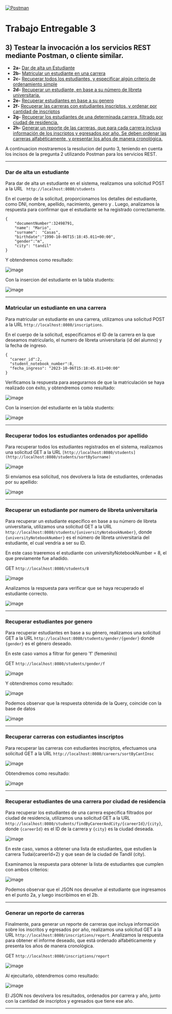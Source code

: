 [![Postman](https://img.shields.io/badge/Postman-Testing-brightgreen.svg)](https://www.postman.com/)
# Trabajo Entregable 3

 ## 3) Testear la invocación a los servicios REST mediante Postman, o cliente similar.
   - **2a-** [Dar de alta un Estudiante](#dar-de-alta-un-estudiante)
   - **2b-** [Matricular un estudiante en una carrera](#matricular-un-estudiante-en-una-carrera)
   - **2c-** [Recuperar todos los estudiantes, y especificar algún criterio de ordenamiento simple](#recuperar-todos-los-estudiantes-ordenados-por-apellido)
   - **2d-** [Recuperar un estudiante, en base a su número de libreta universitaria.](#recuperar-un-estudiante-por-numero-de-libreta-universitaria)
   - **2e-** [Recuperar estudiantes en base a su genero](#recuperar-estudiantes-por-genero)
   - **2f-** [Recuperar las carreras con estudiantes inscriptos, y ordenar por cantidad de inscriptos](#recuperar-carreras-con-estudiantes-inscriptos)
   - **2g-** [Recuperar los estudiantes de una determinada carrera, filtrado por ciudad de residencia.](#recuperar-estudiantes-de-una-carrera-por-ciudad-de-residencia)
   - **2h-** [Generar un reporte de las carreras, que para cada carrera incluya información de los inscriptos y egresados por año. Se deben ordenar las carreras alfabéticamente, y presentar los años de manera cronológica.](#generar-un-reporte-de-carreras)
  
  A continuacion mostraremos la resolucion del punto 3, teniendo en cuenta los incisos de la pregunta 2 utilizando Postman para los servicios REST.
  
--------------------------------------------------------------------------------------------------------------------
### Dar de alta un estudiante
Para dar de alta un estudiante en el sistema, realizamos una solicitud POST a la URL ```  http://localhost:8080/students ```

 En el cuerpo de la solicitud, proporcionamos los detalles del estudiante, como DNI, nombre, apellido, nacimiento, genero y . Luego, analizamos la respuesta para confirmar que el estudiante se ha registrado correctamente.
```
{   
    "documentNumber":32498791,
    "name": "Mario",
    "surname":  "Casas",
    "birthdate":"1990-10-06T15:18:45.011+00:00",
    "gender":"m",
    "city": "tandil"
}
```  
Y obtendremos como resultado:

![image](https://github.com/Malinowsk/Arquitectura-Web/assets/70240593/11d8ca0d-e23e-4792-b08a-2dc6789f9491)

Con la insercion del estudiante en la tabla students:

![image](https://github.com/Malinowsk/Arquitectura-Web/assets/70240593/a3b7a7e6-435f-4a3c-ba23-c2d851666716)

--------------------------------------------------------------------------------------------------------------------
### Matricular un estudiante en una carrera
Para matricular un estudiante en una carrera, utilizamos una solicitud POST a la URL ```http://localhost:8080/inscriptions```.

En el cuerpo de la solicitud, especificamos el ID de la carrera en la que deseamos matricularlo, el numero de libreta universitaria (id del alumno) y la fecha de ingreso. 
```
{   
  "career_id":2,
  "student_notebook_number":8,
  "fecha_ingreso": "2023-10-06T15:18:45.011+00:00"
}
```  
Verificamos la respuesta para asegurarnos de que la matriculación se haya realizado con éxito, y obtendremos como resultado:

![image](https://github.com/Malinowsk/Arquitectura-Web/assets/70240593/6d29ff68-5aa2-4bf9-8328-92213cec9af9)

Con la insercion del estudiante en la tabla students:

![image](https://github.com/Malinowsk/Arquitectura-Web/assets/70240593/71817eaf-9202-4b06-b854-ab89c9835db8)

--------------------------------------------------------------------------------------------------------------------
### Recuperar todos los estudiantes ordenados por apellido
Para recuperar todos los estudiantes registrados en el sistema, realizamos una solicitud GET a la URL ```[http://localhost:8080/students](http://localhost:8080/students/sortBySurname)```

 ![image](https://github.com/Malinowsk/Arquitectura-Web/assets/70240593/5ed06b44-3d3a-4955-885f-54a3c1ffb0ac)

Si enviamos esa solicitud, nos devolvera la lista de estudiantes, ordenadas por su apellido:

![image](https://github.com/Malinowsk/Arquitectura-Web/assets/70240593/97c06147-8ac4-4e8a-903a-3844cfd29af1)

--------------------------------------------------------------------------------------------------------------------
### Recuperar un estudiante por numero de libreta universitaria

Para recuperar un estudiante específico en base a su número de libreta universitaria, utilizamos una solicitud GET a la URL ```http://localhost:8080/students/{universityNotebookNumber}```, donde `{universityNotebookNumber}` es el número de libreta universitaria del estudiante, el cual vendria a ser su ID.

En este caso traeremos el estudiante con universityNotebookNumber = 8, el que previamente fue añadido.

GET ```http://localhost:8080/students/8```

![image](https://github.com/Malinowsk/Arquitectura-Web/assets/70240593/04c43722-7c59-4626-81a2-6f36070f2d61)


Analizamos la respuesta para verificar que se haya recuperado el estudiante correcto.

![image](https://github.com/Malinowsk/Arquitectura-Web/assets/70240593/5a2b7df1-406d-4fec-9efa-3616c6598abf)

--------------------------------------------------------------------------------------------------------------------
### Recuperar estudiantes por genero
Para recuperar estudiantes en base a su género, realizamos una solicitud GET a la URL ```http://localhost:8080/students/gender/{gender}``` donde `{gender}` es el género deseado.

En este caso vamos a filtrar for genero 'f' (femenino)

GET ```http://localhost:8080/students/gender/f```

![image](https://github.com/Malinowsk/Arquitectura-Web/assets/70240593/5735cff2-3d5b-4ac3-9586-f0b3abdbd77d)

Y obtendremos como resultado:

![image](https://github.com/Malinowsk/Arquitectura-Web/assets/70240593/e3ce8f19-cefb-4e5e-a52d-81333950eec4)

Podemos observar que la respuesta obtenida de la Query, coincide con la base de datos

![image](https://github.com/Malinowsk/Arquitectura-Web/assets/70240593/8028321f-9d63-41ca-b26b-6ae840d44c99)

--------------------------------------------------------------------------------------------------------------------
### Recuperar carreras con estudiantes inscriptos

Para recuperar las carreras con estudiantes inscriptos, efectuamos una solicitud GET a la URL ```http://localhost:8080/careers/sortByCantInsc```

![image](https://github.com/Malinowsk/Arquitectura-Web/assets/70240593/d329c418-95f6-4dd9-9cd2-1047830de0f1)

Obtendremos como resultado:

![image](https://github.com/Malinowsk/Arquitectura-Web/assets/70240593/3461909b-8d36-43bf-a064-957ce840fca3)

--------------------------------------------------------------------------------------------------------------------
### Recuperar estudiantes de una carrera por ciudad de residencia
Para recuperar los estudiantes de una carrera específica filtrados por ciudad de residencia, utilizamos una solicitud GET a la URL ```http://localhost:8080/students/findByCareerAndCity/{careerId}/{city}```, donde `{careerId}` es el ID de la carrera y `{city}` es la ciudad deseada.

![image](https://github.com/Malinowsk/Arquitectura-Web/assets/70240593/34e8b902-34d5-4620-9c64-9124753942ea)

En este caso, vamos a obtener una lista de estudiantes, que estudien la carrera Tudai(careerId=2) y que sean de la ciudad de Tandil (city).

Examinamos la respuesta para obtener la lista de estudiantes que cumplen con ambos criterios:

![image](https://github.com/Malinowsk/Arquitectura-Web/assets/70240593/f2218acc-b349-440d-9d01-96ba2c7e7e21)

Podemos observar que el JSON nos devuelve al estudiante que ingresamos en el punto 2a, y luego inscribimos en el 2b.

--------------------------------------------------------------------------------------------------------------------
### Generar un reporte de carreras
Finalmente, para generar un reporte de carreras que incluya información sobre los inscritos y egresados por año, realizamos una solicitud GET a la URL `http://localhost:8080/inscriptions/report`. Analizamos la respuesta para obtener el informe deseado, que está ordenado alfabéticamente y presenta los años de manera cronológica.

GET ```http://localhost:8080/inscriptions/report```

![image](https://github.com/Malinowsk/Arquitectura-Web/assets/70240593/e82e5905-2e3f-4b80-b9f0-2467bfa81fb4)

Al ejecuitarlo, obtendremos como resultado:

![image](https://github.com/Malinowsk/Arquitectura-Web/assets/70240593/06b83392-8ebb-4377-81fc-3cb640730b2e)

El JSON nos devolvera los resultados, ordenados por carrera y año, junto con la cantidad de inscriptos y egresados que tiene ese año.

--------------------------------------------------------------------------------------------------------------------

